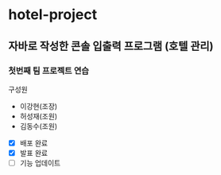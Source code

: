 # hotel-project
## 자바로 작성한 콘솔 입출력 프로그램 (호텔 관리)
### 첫번째 팀 프로젝트 연습
구성원 
+ 이강현(조장)
+ 허성재(조원)
+ 김동수(조원)

- [x] 배포 완료
- [x] 발표 완료
- [ ] 기능 업데이트
